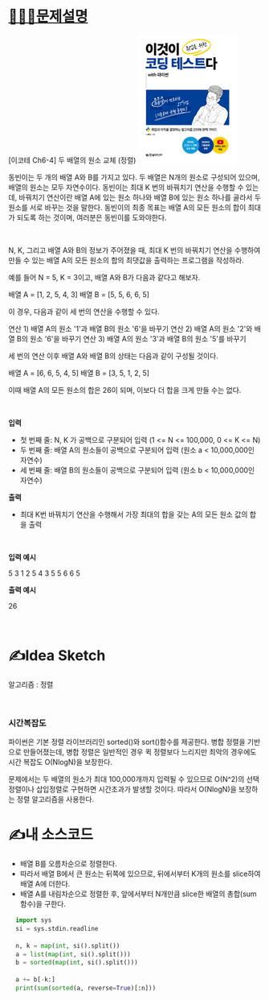 # [👩🏻‍💻문제설명](http://www.kyobobook.co.kr/product/detailViewKor.laf?ejkGb=KOR&mallGb=KOR&barcode=9791162243077)

[이코테 Ch6-4] 두 배열의 원소 교체 (정렬)
[![이코테](../ndb.png)](http://www.kyobobook.co.kr/product/detailViewKor.laf?ejkGb=KOR&mallGb=KOR&barcode=9791162243077)

동빈이는 두 개의 배열 A와 B를 가지고 있다. 두 배열은 N개의 원소로 구성되어 있으며, 배열의 원소는 모두 자연수이다. 동빈이는 최대 K 번의 바꿔치기 연산을 수행할 수 있는데, 바꿔치기 연산이란 배열 A에 있는 원소 하나와 배열 B에 있는 원소 하나를 골라서 두 원소를 서로 바꾸는 것을 말한다. 동빈이의 최종 목표는 배열 A의 모든 원소의 합이 최대가 되도록 하는 것이며, 여러분은 동빈이를 도와야한다.

<br>

N, K, 그리고 배열 A와 B의 정보가 주어졌을 때, 최대 K 번의 바꿔치기 연산을 수행하여 만들 수 있는 배열 A의 모든 원소의 합의 최댓값을 출력하는 프로그램을 작성하라.

예를 들어 N = 5, K = 3이고, 배열 A와 B가 다음과 같다고 해보자.

배열 A = [1, 2, 5, 4, 3]
배열 B = [5, 5, 6, 6, 5]

이 경우, 다음과 같이 세 번의 연산을 수행할 수 있다.

연산 1) 배열 A의 원소 '1'과 배열 B의 원소 '6'을 바꾸기
연산 2) 배열 A의 원소 '2'와 배열 B의 원소 '6'을 바꾸기
연산 3) 배열 A의 원소 '3'과 배열 B의 원소 '5'를 바꾸기

세 번의 연산 이후 배열 A와 배열 B의 상태는 다음과 같이 구성될 것이다.

배열 A = [6, 6, 5, 4, 5]
배열 B = [3, 5, 1, 2, 5]

이때 배열 A의 모든 원소의 합은 26이 되며, 이보다 더 합을 크게 만들 수는 없다.

<br>

**입력**
- 첫 번째 줄: N, K 가 공백으로 구분되어 입력 (1 <= N <= 100,000, 0 <= K <= N)
- 두 번째 줄: 배열 A의 원소들이 공백으로 구분되어 입력 (원소 a < 10,000,000인 자연수)
- 세 번째 줄: 배열 B의 원소들이 공백으로 구분되어 입력 (원소 b < 10,000,000인 자연수)

**출력**
- 최대 K번 바꿔치기 연산을 수행해서 가장 최대의 합을 갖는 A의 모든 원소 값의 합을 출력

<br>

**입력 예시**

5 3
1 2 5 4 3
5 5 6 6 5

**출력 예시**

26



<br >

# ✍️Idea Sketch

알고리즘 : 정렬

<br>

### 시간복잡도
파이썬은 기본 정렬 라이브러리인 sorted()와 sort()함수를 제공한다. 병합 정렬을 기반으로 만들어졌는데, 병합 정렬은 일반적인 경우 퀵 정렬보다 느리지만 최악의 경우에도 시간 복잡도 O(NlogN)을 보장한다. 

문제에서는 두 배열의 원소가 최대 100,000개까지 입력될 수 있으므로 O(N^2)의 선택정렬이나 삽입정렬로 구현하면 시간초과가 발생할 것이다. 따라서 O(NlogN)을 보장하는 정렬 알고리즘을 사용한다.
<br>


# ✍️내 소스코드 

- 배열 B를 오름차순으로 정렬한다. 
- 따라서 배열 B에서 큰 원소는 뒤쪽에 있으므로, 뒤에서부터 K개의 원소를 slice하여 배열 A에 더한다.
- 배열 A를 내림차순으로 정렬한 후, 앞에서부터 N개만큼 slice한 배열의 총합(sum 함수)을 구한다. 

```Python
  import sys
  si = sys.stdin.readline

  n, k = map(int, si().split())
  a = list(map(int, si().split()))
  b = sorted(map(int, si().split()))

  a += b[-k:]
  print(sum(sorted(a, reverse=True)[:n]))

```
